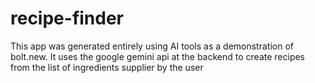 # recipe-finder

This app was generated entirely using AI tools as a demonstration of bolt.new. It uses the google gemini api at the backend to create recipes from the list of ingredients supplier by the user